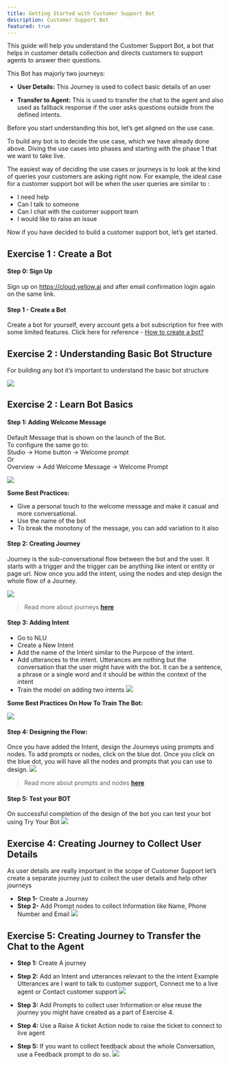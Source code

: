 ```yaml
---
title: Getting Started with Customer Support Bot
description: Customer Support Bot
featured: true
---
```


This guide will help you understand the Customer Support Bot, a bot that helps in customer details collection and directs customers to support agents to answer their questions. 

This Bot has majorly two journeys:

- **User Details:** This Journey is used to collect basic details of an user

- **Transfer to Agent:** This is used to transfer the chat to the agent and also used as fallback response if the user asks questions outside from the defined intents.

Before you start understanding this bot, let’s get aligned on the use case.

To build any bot is to decide the use case, which we have already done above. Diving the use cases into phases and starting with the phase 1 that we want to take live. 

The easiest way of deciding the use cases or journeys is to look at the kind of queries your customers are asking right now. 
For example, the ideal case for a customer support bot will be when the user queries are similar to : 
- I need help 
- Can I talk to someone 
- Can I chat with the customer support team
- I would like to raise an issue

Now if you have decided to build a customer support bot, let’s get started.

## Exercise 1 : Create a Bot

#### Step 0: Sign Up
Sign up on https://cloud.yellow.ai and after email confirmation login again on the same link.

#### Step 1 - Create a Bot
Create a bot for yourself, every account gets a bot subscription for free with some limited features. Click here for reference - [How to create a bot? ](https://www.youtube.com/watch?v=DWdrstYFlG0)

## Exercise 2 : Understanding Basic Bot Structure

For building any bot it’s important to understand the basic bot structure

![](https://cdn.yellowmessenger.com/6BxmvyxiMXyG1633520010703.png)

## Exercise 2 : Learn Bot Basics

#### Step 1: Adding Welcome Message

Default Message that is shown on the launch of the Bot.  
To configure the same go to:  
Studio → Home button → Welcome prompt     
Or     
Overview → Add Welcome Message → Welcome Prompt

![](https://cdn.yellowmessenger.com/r79RJdnzcnyl1633520602151.JPG)

**Some Best Practices:**

- Give a personal touch to the welcome message and make it casual and more conversational.
- Use the name of the bot
- To break the monotony of the message, you can add variation to it also

#### Step 2: Creating Journey

Journey is the sub-conversational flow between the bot and the user. It starts with a trigger and the trigger can be anything like intent or entity or page url.
Now once you add the intent, using the nodes and step design the whole flow of a Journey.

![](https://cdn.yellowmessenger.com/EjzIgxlptLxF1633528880229.JPG)

> Read more about journeys [**here**](https://docs.yellow.ai/docs/platform_concepts/studio/journeys)



#### Step 3:  Adding Intent

- Go to NLU 
- Create a New Intent
- Add the name of the Intent similar to the Purpose of the intent.
- Add utterances to the intent. Utterances are nothing but the conversation that the user might have with the bot. It can be a sentence, a phrase or a single word and it should be within the context of the intent
- Train the model on adding two intents
![](https://cdn.yellowmessenger.com/DJJco7XH4hhM1633528825650.JPG)

**Some Best Practices On How To Train The Bot:**

![](https://cdn.yellowmessenger.com/dGHgMehWFHoV1633528548413.JPG)

#### Step 4:  Designing the Flow:

Once you have added the Intent, design the Journeys using prompts and nodes.
To add prompts or nodes, click on the blue dot.
Once you click on the blue dot, you will have all the nodes and prompts that you can use to design.
![](https://cdn.yellowmessenger.com/t3gz2Bghp2jC1633528418589.JPG)

> Read more about prompts and nodes [**here**](https://docs.yellow.ai/docs/platform_concepts/studio/steps/prompts-and-messages)


#### Step 5: Test your BOT

On successful completion of the design of the bot you can test your bot using Try Your Bot
![](https://cdn.yellowmessenger.com/z5a0kYG4QCq21633528280175.JPG)

## Exercise 4: Creating Journey to Collect User Details
 
As user details are really important in the scope of Customer Support let’s create a separate journey just to collect the user details and help other journeys
- **Step 1-** Create a Journey 
- **Step 2-** Add Prompt nodes to collect Information like Name, Phone Number and Email
![](https://cdn.yellowmessenger.com/NNPD6g9M5ULL1633528152212.JPG)

## Exercise 5: Creating Journey to Transfer the Chat to the Agent

- **Step 1:** Create A journey 
- **Step 2:** Add an Intent and utterances relevant to the the intent
Example Utterances are I want to talk to customer support, Connect me to a live agent or
Contact customer support
![](https://cdn.yellowmessenger.com/KE2gYzfIcFSF1633528065913.JPG)

- **Step 3:** Add Prompts to collect user Information or else reuse the journey you might have created as a part of Exercise 4.

- **Step 4:** Use a Raise A ticket Action node to raise the ticket to connect to live agent

- **Step 5:** If you want to collect feedback about the whole Conversation, use a Feedback prompt to do so.
![](https://cdn.yellowmessenger.com/Q148to2133YI1633527994108.JPG)
